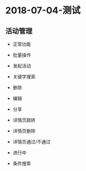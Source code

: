 2018-07-04-测试
==============

## 活动管理

+ 正常功能
 + 批量操作
 + 发起活动
 + 关键字搜索
 + 删除
 + 编辑
 + 分享
 + 详情页跳转
 + 详情页删除
 + 详情页通过/不通过

+ 进行中 
 + 条件搜索